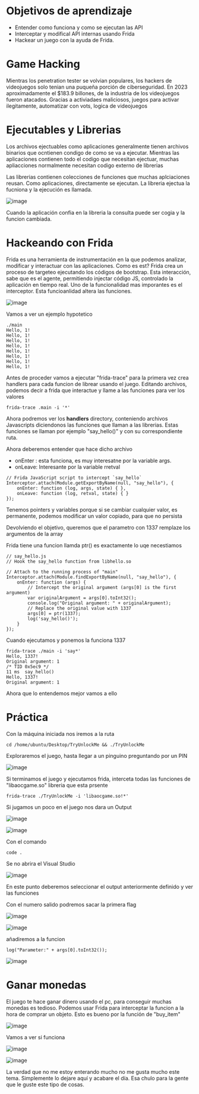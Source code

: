# Objetivos de aprendizaje

- Entender como funciona y como se ejecutan las API
- Interceptar y modifical API internas usando Frida
- Hackear un juego con la ayuda de Frida.

# Game Hacking

Mientras los penetration tester se volvian populares, los hackers de videojuegos solo tenian una puqueña porción de ciberseguridad. En 2023 aproximadamente el $183.9 billones, de la industria de los videojuegos fueron atacados. Gracias a activiadaes maliciosos, juegos para activar ilegitamente, automatizar con vots, logica de videojuegos

# Ejecutables y Librerias

Los archivos ejectuables como aplicaciones generalmente tienen archivos binarios que ocntienen condigo de como se va a ejecutar. Mientras las aplicaciones contienen todo el codigo que necesitan ejectuar, muchas apliacciones normalmente necesitan codigo externo de librerias

Las librerias contienen colecciones de funciones que muchas aplciaciones reusan. Como aplicaciones, directamente se ejecutan. La libreria ejectua la fucniona y la ejecución es llamada.

![image](https://github.com/user-attachments/assets/21210a8f-34bc-4a17-8663-e186d82ba46b)

Cuando la aplicación confia en la libreria la consulta puede ser cogia y la funcion cambiada.

# Hackeando con Frida

Frida es una herramienta de instrumentación en la que podemos analizar, modificar y interactuar con las aplicaciones. Como es est? Frida crea un proceso de targeteo ejecutando los códigos de bootstrap. Esta interacción, sabe que es el agente, permitiendo injectar código JS, controlado la aplicación en tiempo real. Uno de la funcionalidad mas imporantes es el interceptor. Esta funcioanlidad altera las funciones.

![image](https://github.com/user-attachments/assets/890e8a7b-bf81-43ea-b0ec-67ccd8d3e9ef)

Vamos a ver un ejemplo hypotetico

```
./main
Hello, 1!
Hello, 1!
Hello, 1!
Hello, 1!
Hello, 1!
Hello, 1!
Hello, 1!
Hello, 1!
```

Antes de proceder vamos a ejecutar "frida-trace" para la primera vez crea handlers para cada funcion de librear usando el juego. Editando archivos, podemos decir a frida que interactue y llame a las funciones para ver los valores

```
frida-trace .main -i '*'
```

Ahora podremos ver los __handlers__ directory, conteniendo archivos Javascripts diciendonos las funciones que llaman a las librerias. Estas funciones se llaman por ejemplo "say_hello()" y con su correspondiente ruta.

Ahora deberemos entender que hace dicho archivo

- onEnter : esta funciona, es muy interesatne por la variable args.
- onLeave: Interesante por la variable rretval

```
// Frida JavaScript script to intercept `say_hello` 
Interceptor.attach(Module.getExportByName(null, "say_hello"), { 
    onEnter: function (log, args, state) { }, 
    onLeave: function (log, retval, state) { } 
});
```

Tenemos pointers y variables porque si se cambiar cualquier valor, es permanente, podemos modificar un valor copiado, para que no persista

Devolviendo el objetivo, queremos que el parametro con 1337 remplaze los argumentos de la array

Frida tiene una funcion llamda ptr() es exactamente lo uqe necestiamos

```
// say_hello.js
// Hook the say_hello function from libhello.so

// Attach to the running process of "main"
Interceptor.attach(Module.findExportByName(null, "say_hello"), {
    onEnter: function (args) {
        // Intercept the original argument (args[0] is the first argument)
        var originalArgument = args[0].toInt32();
        console.log("Original argument: " + originalArgument);
        // Replace the original value with 1337
        args[0] = ptr(1337);
        log('say_hello()');
    }
});
```

Cuando ejecutamos y ponemos la funciona 1337

```
frida-trace ./main -i 'say*'
Hello, 1337!
Original argument: 1
/* TID 0x5ec9 */
11 ms  say_hello()
Hello, 1337!
Original argument: 1
```

Ahora que lo entendemos mejor vamos a ello

# Práctica

Con la máquina iniciada nos iremos a la ruta

```
cd /home/ubuntu/Desktop/TryUnlockMe && ./TryUnlockMe
```

Exploraremos el juego, hasta llegar a un pinguino preguntando por un PIN

![image](https://github.com/user-attachments/assets/674e7f55-076a-4f27-8253-a1128d70b347)

Si terminamos el juego y ejecutamos frida, interceta todas las funciones de "libaocgame.so" libreria que esta prsente

```
frida-trace ./TryUnlockMe -i 'libaocgame.so!*'
```

Si jugamos un poco en el juego nos dara un Output 

![image](https://github.com/user-attachments/assets/b4edfcac-489e-4f7e-b77e-cc0c59644e54)

![image](https://github.com/user-attachments/assets/e5da12f6-728c-4103-8e90-7d3a5c5c2087)

Con el comando 

```
code .
```

Se no abrira el Visual Studio

![image](https://github.com/user-attachments/assets/f5dfbbe1-8954-42db-a5d6-989009c7df28)

En este punto deberemos seleccionar el output anteriormente definido y ver las funciones

Con el numero salido podremos sacar la primera flag

![image](https://github.com/user-attachments/assets/9eb05166-f6b3-40c3-b002-483dcc00eb70)



![image](https://github.com/user-attachments/assets/38fc1cd8-1c8e-4d39-b24f-e605630815fb)

añadiremos a la funcion 

```
log("Parameter:" + args[0].toInt32());
```

![image](https://github.com/user-attachments/assets/1150320a-d15b-4e3f-a379-1f998fc74dba)

# Ganar monedas

El juego te hace ganar dinero usando el pc, para conseguir muchas monedas es tedioso. Podemos usar Frida para interceptar la funcion a la hora de comprar un objeto. Esto es bueno por la función de "buy_item" 

![image](https://github.com/user-attachments/assets/9eb3aeaf-db2f-4909-aaa8-2c768468c5ee)

Vamos a ver si funciona

![image](https://github.com/user-attachments/assets/d6bb9666-3148-412a-bd79-fec4edc3f051)

![image](https://github.com/user-attachments/assets/a8d22e01-f307-4878-88bb-c6eee649bf16)

La verdad que no me estoy enterando mucho no me gusta mucho este tema. Simplemente lo dejare aquí y acabare el día. Esa chulo para la gente que le guste este tipo de cosas.





